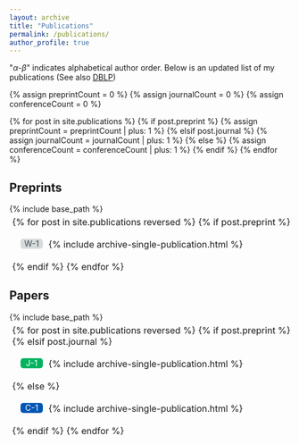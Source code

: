 ```yaml
---
layout: archive
title: "Publications"
permalink: /publications/
author_profile: true
---
```


"$\alpha$-$\beta$" indicates alphabetical author order. Below is an updated list of my publications (See also [DBLP](https://dblp.org/pid/332/4208.html))


<style>
    ul.publications {
        list-style-type: none ;
        font-size: 16px ;
        margin: 5px 0px 5px 5px ;
        padding: 0px 0px 0px 0px ;
    }

    ul.publications li {
        align-items: flex-start ;
        display: flex ;
        margin: 20px 0px 20px 15px ;
        padding: 0px 0px 0px 0px ;
    }

    ul.publications li.conf {
        /* Decrement the counter by 1. */
        counter-increment: cpubs -1 ;
        /* -- */
    }

    ul.publications li.journal {
        /* Decrement the counter by 1. */
        counter-increment: jpubs -1 ;
        /* -- */
    }

    ul.publications li.preprint {
        /* Decrement the counter by 1. */
        counter-increment: ppubs -1 ;
        /* -- */
    }

    ul.publications li.conf::before {
        content: "C"counter( cpubs )"" ;
        /* -- */
        font-size: 11pt ;
        background-color: #0056b3 ;
        color: white ;
        border-radius: 5px 5px 5px 5px ;
        box-sizing: border-box ;
        margin-right: 10px ;
        min-width: 40px ;
        padding: 0px 5px 0px 5px ;
        text-align: center ;
    }

    ul.publications li.journal::before {
        content: "J"counter( jpubs )"" ;
        /* -- */
        font-size: 11pt ;
        background-color: #00B35F ;
        color: white ;
        border-radius: 5px 5px 5px 5px ;
        box-sizing: border-box ;
        margin-right: 10px ;
        min-width: 40px ;
        padding: 0px 5px 0px 5px ;
        text-align: center ;
    }

    ul.publications li.preprint::before {
        content: "W"counter( ppubs )"" ;
        /* -- */
        font-size: 11pt ;
        background-color: #d5dbdb ;
        color: #494e52;
        border-radius: 5px 5px 5px 5px ;
        box-sizing: border-box ;
        margin-right: 10px ;
        min-width: 40px ;
        padding: 0px 5px 0px 5px ;
        text-align: center ;
    }
</style>

{% assign preprintCount = 0 %}
{% assign journalCount = 0 %}
{% assign conferenceCount = 0 %}

{% for post in site.publications %}
  {% if post.preprint %}
    {% assign preprintCount = preprintCount | plus: 1 %}
  {% elsif post.journal %}
    {% assign journalCount = journalCount | plus: 1 %}
  {% else %}
    {% assign conferenceCount = conferenceCount | plus: 1 %}
  {% endif %}
{% endfor %}

<h2>Preprints</h2>
{% include base_path %}
<ul class="publications" style="counter-reset: ppubs {{ preprintCount  | plus:1 }};">
  {% for post in site.publications reversed %}
    {% if post.preprint %}
      <li class="preprint">
        {% include archive-single-publication.html %}
      </li>
    {% endif %}
  {% endfor %}
</ul>

<h2>Papers</h2>
{% include base_path %}
<ul class="publications"
    style="counter-reset: cpubs {{ conferenceCount | plus:1 }} jpubs {{ journalCount | plus:1 }};">
  {% for post in site.publications reversed %}
    {% if post.preprint %}
    {% elsif post.journal %}
      <li class="journal">
        {% include archive-single-publication.html %}
      </li>
    {% else %}
      <li class="conf">
        {% include archive-single-publication.html %}
      </li>
    {% endif %}
  {% endfor %}
</ul>
